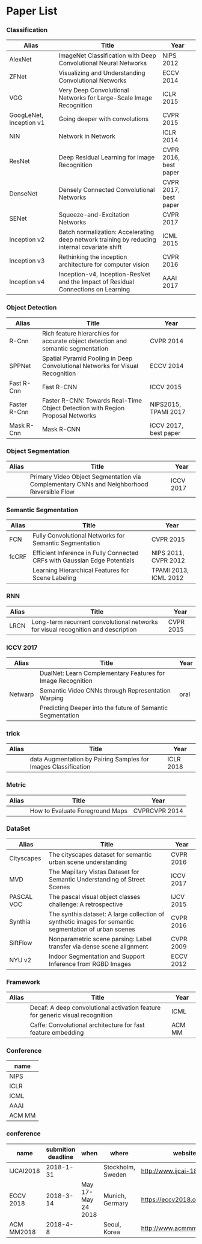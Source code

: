 # Paper List

### Classification
|Alias|Title|Year|
|---|---|---|
|AlexNet|ImageNet Classification with Deep Convolutional Neural Networks|NIPS 2012|
|ZFNet|Visualizing and Understanding Convolutional Networks|ECCV 2014|
|VGG|Very Deep Convolutional Networks for Large-Scale Image Recognition|ICLR 2015|
|GoogLeNet, Inception v1|Going deeper with convolutions|CVPR 2015|
|NIN|Network in Network|ICLR 2014|
|ResNet|Deep Residual Learning for Image Recognition|CVPR 2016, best paper|
|DenseNet|Densely Connected Convolutional Networks|CVPR 2017, best paper|
|SENet|Squeeze-and-Excitation Networks|CVPR 2017|
|Inception v2|Batch normalization: Accelerating deep network training by reducing internal covariate shift|ICML 2015|
|Inception v3|Rethinking the inception architecture for computer vision|CVPR 2016|
|Inception v4|Inception-v4, Inception-ResNet and the Impact of Residual Connections on Learning|AAAI 2017|

### Object Detection
|Alias|Title|Year|
|---|---|---|
|R-Cnn|Rich feature hierarchies for accurate object detection and semantic segmentation|CVPR 2014|
|SPPNet|Spatial Pyramid Pooling in Deep Convolutional Networks for Visual Recognition|ECCV 2014|
|Fast R-Cnn|Fast R-CNN|ICCV 2015|
|Faster R-Cnn|Faster R-CNN: Towards Real-Time Object Detection with Region Proposal Networks|NIPS2015, TPAMI 2017|
|Mask R-Cnn|Mask R-CNN|ICCV 2017, best paper|

### Object Segmentation
|Alias|Title|Year|
|---|---|---|
||Primary Video Object Segmentation via Complementary CNNs and Neighborhood Reversible Flow|ICCV 2017|

### Semantic Segmentation
|Alias|Title|Year|  
|---|---|---|  
|FCN|Fully Convolutional Networks for Semantic Segmentation|CVPR 2015|  
|fcCRF|Efficient Inference in Fully Connected CRFs with Gaussian Edge Potentials|NIPS 2011, CVPR 2012|  
||Learning Hierarchical Features for Scene Labeling|TPAMI 2013, ICML 2012|  

### RNN
|Alias|Title|Year|
|---|---|---|
|LRCN|Long-term recurrent convolutional networks for visual recognition and description|CVPR 2015|

### ICCV 2017
|Alias|Title|Year|
|---|---|---|  
||DualNet: Learn Complementary Features for Image Recognition||  
|Netwarp|Semantic Video CNNs through Representation Warping|oral|  
||Predicting Deeper into the future of Semantic Segmentation||  

### trick
|Alias|Title|Year|
|---|---|---|
||data Augmentation by Pairing Samples for Images Classification|ICLR 2018|

### Metric
|Alias|Title|Year|
|---|---|---|
||How to Evaluate Foreground Maps|CVPRCVPR 2014|

### DataSet
|Alias|Title|Year|
|---|---|---|
|Cityscapes|The cityscapes dataset for semantic urban scene understanding|CVPR 2016|
|MVD|The Mapillary Vistas Dataset for Semantic Understanding of Street Scenes|ICCV 2017|
|PASCAL VOC|The pascal visual object classes challenge: A retrospective|IJCV 2015|
|Synthia|The synthia dataset: A large collection of synthetic images for semantic segmentation of urban scenes|CVPR 2016|
|SiftFlow|Nonparametric scene parsing: Label transfer via dense scene alignment|CVPR 2009|
|NYU v2|Indoor Segmentation and Support Inference from RGBD Images|ECCV 2012|

### Framework
|Alias|Title|Year|
|---|---|---|
||Decaf: A deep convolutional activation feature for generic visual recognition|ICML|
||Caffe: Convolutional architecture for fast feature embedding|ACM MM|

### Conference
|name|
|---|
|NIPS|
|ICLR|
|ICML|
|AAAI|
|ACM MM|

### conference
|name|submition deadline|when|where|website|
|---|---|----|----|----|
|IJCAI2018|2018-1-31||Stockholm, Sweden|http://www.ijcai-18.org/|
|ECCV 2018|2018-3-14|May 17-May 24 2018|Munich, Germary|https://eccv2018.org/dates/|
|ACM MM2018|2018-4-8||Seoul, Korea|http://www.acmmm.org/2018/|

